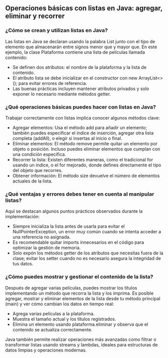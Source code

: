 <h2 align="left"> Operaciones básicas con listas en Java: agregar, eliminar y recorrer </h2>

<h3 align="left"> ¿Cómo se crean y utilizan listas en Java? </h3>

<p align="left"> Las listas en Java se declaran usando la palabra List junto con el tipo de elemento que almacenarán entre signos menor que y mayor que. En este ejemplo, la clase Plataforma contiene una lista de películas llamada contenido:

* Se definen dos atributos: el nombre de la plataforma y la lista de contenido.
* El atributo lista se debe inicializar en el constructor con new ArrayList<>(); para evitar errores de referencia.
* Las buenas prácticas incluyen mantener atributos privados y solo exponer lo necesario mediante métodos getter. </p>

<h3 align="left"> ¿Qué operaciones básicas puedes hacer con listas en Java? </h3>

<p align="left"> Trabajar correctamente con listas implica conocer algunos métodos clave:

* Agregar elementos: Usa el método add para añadir un elemento; también puedes especificar el índice de inserción, agregar otra lista completa (addAll), o elegir si insertas al inicio o final.
* Eliminar elementos: El método remove permite quitar un elemento por objeto o posición. Incluso puedes eliminar elementos que cumplan con una condición específica.
* Recorrer la lista: Existen diferentes maneras, como el tradicional for usando un índice, o el for mejorado, donde defines directamente el tipo del objeto que recorres.
* Obtener información: El método size devuelve el número de elementos actuales de la lista. </p>

<h3 align="left">¿Qué ventajas y errores debes tener en cuenta al manipular listas? </h3>

<p align="left"> Aquí se destacan algunos puntos prácticos observados durante la implementación:

* Siempre inicializa la lista antes de usarla para evitar el NullPointerException, un error muy común cuando se intenta acceder a una referencia no asignada.
* Es recomendable quitar imports innecesarios en el código para optimizar la gestión de memoria.
* Solo expón los métodos getter de los atributos que necesitas fuera de la clase; evitar los setter cuando no es necesario asegura la integridad de tus datos. </p>

<h3 align="left">¿Cómo puedes mostrar y gestionar el contenido de la lista? </h3>

<p align="left"> Después de agregar varias películas, puedes mostrar los títulos implementando un método que recorra la lista y los imprima. Es posible agregar, mostrar y eliminar elementos de la lista desde tu método principal (main) y ver cómo cambian los datos en tiempo real:

* Agrega varias películas a la plataforma.
* Muestra el tamaño actual y los títulos registrados.
* Elimina un elemento usando plataforma.eliminar y observa que el contenido se actualiza correctamente. 

Java también permite realizar operaciones más avanzadas como filtrar o transformar listas usando streams y lambdas, ideales para estructuras de datos limpias y operaciones modernas.

</p>